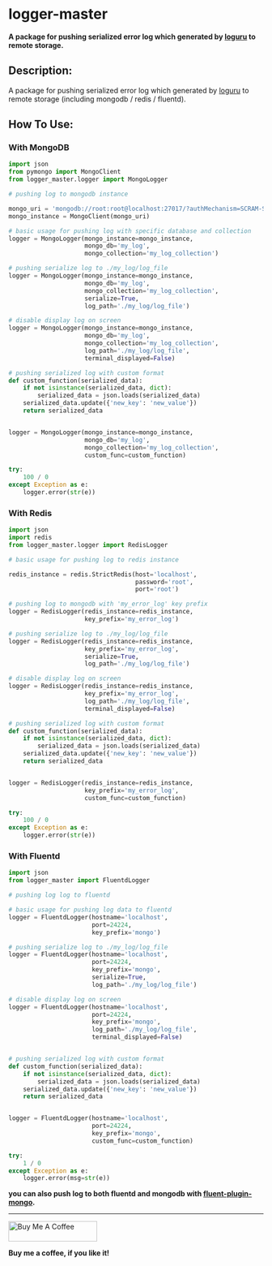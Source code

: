 # logger-master
**A package for pushing serialized error log which generated by [loguru](https://github.com/Delgan/loguru "loguru") to remote storage.**

## Description:
A package for pushing serialized error log which generated by [loguru](https://github.com/Delgan/loguru "loguru") to remote storage (including mongodb / redis / fluentd).

## How To Use:

### With MongoDB
```python
import json
from pymongo import MongoClient
from logger_master.logger import MongoLogger

# pushing log to mongodb instance

mongo_uri = 'mongodb://root:root@localhost:27017/?authMechanism=SCRAM-SHA-1'
mongo_instance = MongoClient(mongo_uri)

# basic usage for pushing log with specific database and collection
logger = MongoLogger(mongo_instance=mongo_instance,
                     mongo_db='my_log',
                     mongo_collection='my_log_collection')

# pushing serialize log to ./my_log/log_file
logger = MongoLogger(mongo_instance=mongo_instance,
                     mongo_db='my_log',
                     mongo_collection='my_log_collection',
                     serialize=True,
                     log_path='./my_log/log_file')

# disable display log on screen
logger = MongoLogger(mongo_instance=mongo_instance,
                     mongo_db='my_log',
                     mongo_collection='my_log_collection',
                     log_path='./my_log/log_file',
                     terminal_displayed=False)

# pushing serialized log with custom format
def custom_function(serialized_data):
    if not isinstance(serialized_data, dict):
        serialized_data = json.loads(serialized_data)
    serialized_data.update({'new_key': 'new_value'})
    return serialized_data


logger = MongoLogger(mongo_instance=mongo_instance,
                     mongo_db='my_log',
                     mongo_collection='my_log_collection', 
                     custom_func=custom_function)

try:
    100 / 0
except Exception as e:
    logger.error(str(e))
```

### With Redis
```python
import json
import redis
from logger_master.logger import RedisLogger

# basic usage for pushing log to redis instance

redis_instance = redis.StrictRedis(host='localhost',
                                   password='root',
                                   port='root')

# pushing log to mongodb with 'my_error_log' key prefix
logger = RedisLogger(redis_instance=redis_instance,
                     key_prefix='my_error_log')

# pushing serialize log to ./my_log/log_file
logger = RedisLogger(redis_instance=redis_instance,
                     key_prefix='my_error_log',
                     serialize=True,
                     log_path='./my_log/log_file')

# disable display log on screen
logger = RedisLogger(redis_instance=redis_instance,
                     key_prefix='my_error_log',
                     log_path='./my_log/log_file',
                     terminal_displayed=False)

# pushing serialized log with custom format
def custom_function(serialized_data):
    if not isinstance(serialized_data, dict):
        serialized_data = json.loads(serialized_data)
    serialized_data.update({'new_key': 'new_value'})
    return serialized_data


logger = RedisLogger(redis_instance=redis_instance,
                     key_prefix='my_error_log',
                     custom_func=custom_function)

try:
    100 / 0
except Exception as e:
    logger.error(str(e))
```

### With Fluentd
```python
import json
from logger_master import FluentdLogger

# pushing log log to fluentd

# basic usage for pushing log data to fluentd
logger = FluentdLogger(hostname='localhost',
                       port=24224,
                       key_prefix='mongo')

# pushing serialize log to ./my_log/log_file
logger = FluentdLogger(hostname='localhost',
                       port=24224,
                       key_prefix='mongo',
                       serialize=True,
                       log_path='./my_log/log_file')

# disable display log on screen
logger = FluentdLogger(hostname='localhost',
                       port=24224,
                       key_prefix='mongo',
                       log_path='./my_log/log_file',
                       terminal_displayed=False)


# pushing serialized log with custom format
def custom_function(serialized_data):
    if not isinstance(serialized_data, dict):
        serialized_data = json.loads(serialized_data)
    serialized_data.update({'new_key': 'new_value'})
    return serialized_data


logger = FluentdLogger(hostname='localhost',
                       port=24224,
                       key_prefix='mongo',
                       custom_func=custom_function)

try:
    1 / 0
except Exception as e:
    logger.error(msg=str(e))
```
**you can also push log to both fluentd and mongodb with [fluent-plugin-mongo](https://docs.fluentd.org/output/mongo).**

---
<a href="https://www.buymeacoffee.com/jimmyyyeh" target="_blank"><img src="https://cdn.buymeacoffee.com/buttons/v2/default-blue.png" alt="Buy Me A Coffee" height="40" width="175"></a>

**Buy me a coffee, if you like it!**